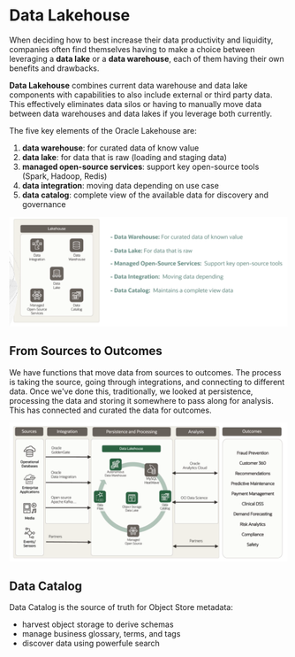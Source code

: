 # Data Lakehouse

When deciding how to best increase their data productivity and liquidity, companies often find themselves having to make a choice between leveraging a **data lake** or a **data warehouse**, each of them having their own benefits and drawbacks.

**Data Lakehouse** combines current data warehouse and data lake components with capabilities to also include external or third party data. This effectively eliminates data silos or having to manually move data between data warehouses and data lakes if you leverage both currently.

The five key elements of the Oracle Lakehouse are:
1. **data warehouse**: for curated data of know value
2. **data lake**: for data that is raw (loading and staging data)
3. **managed open-source services**: support key open-source tools (Spark, Hadoop, Redis)
4. **data integration**: moving data depending on use case
5. **data catalog**: complete view of the available data for discovery and governance

![Data Lakehouse](../images/data_lakehouse.png)

## From Sources to Outcomes

We have functions that move data from sources to outcomes. The process is taking the source, going through integrations, and connecting to different data. Once we've done this, traditionally, we looked at persistence, processing the data and storing it somewhere to pass along for analysis. This has connected and curated the data for outcomes. 

![Connecting and Curating Data for Business Outcomes](../images/from_sources_to_outcomes.png)

## Data Catalog

Data Catalog is the source of truth for Object Store metadata:
- harvest object storage to derive schemas
- manage business glossary, terms, and tags
- discover data using powerfule search
